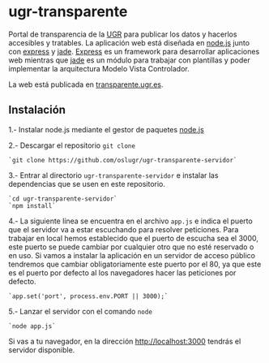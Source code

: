 ugr-transparente
================

Portal de transparencia de la [UGR](http://www.ugr.es/) para publicar los datos y hacerlos accesibles y tratables. La aplicación web está diseñada en [node.js](http://nodejs.org/) junto con [express](http://expressjs.com/) y [jade](http://jade-lang.com/). [Express](http://expressjs.com/) es un framework para desarrollar aplicaciones web mientras que [jade](http://jade-lang.com/) es un módulo para trabajar con plantillas y poder implementar la arquitectura Modelo Vista Controlador.

La web está publicada en [transparente.ugr.es](http://transparente.ugr.es).


## Instalación

1.- Instalar node.js mediante el gestor de paquetes [node.js](https://github.com/joyent/node/wiki/Installing-Node.js-via-package-manager)

2.- Descargar el repositorio `git clone`

    `git clone https://github.com/oslugr/ugr-transparente-servidor`

3.- Entrar al directorio `ugr-transparente-servidor` e instalar las dependencias que se usen en este repositorio.

    `cd ugr-transparente-servidor`
    `npm install`

4.- La siguiente línea se encuentra en el archivo `app.js` e indica el puerto que el servidor va a estar escuchando para resolver peticiones. Para trabajar en local hemos establecido que el puerto de escucha sea el 3000, este puerto se puede cambiar por cualquier otro que no esté reservado o en uso. Si vamos a instalar la aplicación en un servidor de acceso público tendremos que cambiar obligatoriamente este puerto por el 80, ya que este es el puerto por defecto al los navegadores hacer las peticiones por defecto.

    `app.set('port', process.env.PORT || 3000);`

5.- Lanzar el servidor con el comando `node`

    `node app.js`

Si vas a tu navegador, en la dirección [http://localhost:3000](http://localhost:3000) tendrás el servidor disponible.
